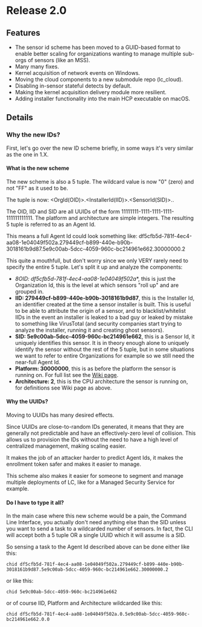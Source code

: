 # Release 2.0

## Features
* The sensor id scheme has been moved to a GUID-based format to enable better scaling for organizations wanting to manage multiple sub-orgs of sensors (like an MSS).
* Many many fixes.
* Kernel acquisition of network events on Windows.
* Moving the cloud components to a new submodule repo (lc_cloud).
* Disabling in-sensor stateful detects by default.
* Making the kernel acquisition delivery module more resilient.
* Adding installer functionality into the main HCP executable on macOS.

## Details
### Why the new IDs?
First, let's go over the new ID scheme briefly, in some ways it's very similar as the one in 1.X.

#### What is the new scheme
The new scheme is also a 5 tuple. The wildcard value is now "0" (zero) and not "FF" as it used to be.

The tuple is now:
<OrgId(OID)>.<InstallerId(IID)>.<SensorId(SID)>.<Platform>.<Architecture>

The OID, IID and SID are all UUIDs of the form 11111111-1111-1111-1111-111111111111. The platform and architecture are simple integers. The resulting 5 tuple is referred to as an Agent Id.

This means a full Agent Id could look something like:
df5cfb5d-781f-4ec4-aa08-1e04049f502a.279449cf-b899-440e-b90b-3018161b9d87.5e9c00ab-5dcc-4059-960c-bc214961e662.30000000.2

This quite a mouthfull, but don't worry since we only VERY rarely need to specify the entire 5 tuple. Let's split it up and analyze the components:
- *8OID: df5cfb5d-781f-4ec4-aa08-1e04049f502a**, this is just the Organization Id, this is the level at which sensors "roll up" and are grouped in.
- **IID: 279449cf-b899-440e-b90b-3018161b9d87**, this is the Installer Id, an identifier created at the time a sensor installer is built. This is useful to be able to attribute the origin of a sensor, and to blacklist/whitelist IIDs in the event an installer is leaked to a bad guy or leaked by mistake to something like VirusTotal (and security companies start trying to analyze the installer, running it and creating ghost sensors).
- **SID: 5e9c00ab-5dcc-4059-960c-bc214961e662**, this is a Sensor Id, it uniquely identifies this sensor. It is in theory enough alone to uniquely identify the sensor without the rest of the 5 tuple, but in some situations we want to refer to entire Organizations for example so we still need the near-full Agent Id.
- **Platform: 30000000**, this is as before the platform the sensor is running on. For full list see the [Wiki page](https://github.com/refractionpoint/limacharlie/wiki/Full-Installation-Guide#v20-and-later).
- **Architecture: 2**, this is the CPU architecture the sensor is running on, for definitions see Wiki page as above.

#### Why the UUIDs?
Moving to UUIDs has many desired effects.

Since UUIDs are close-to-random IDs generated, it means that they are generally not predictable and have an effectively-zero level of collision. This allows us to provision the IDs without the need to have a high level of centralized management, making scaling easier.

It makes the job of an attacker harder to predict Agent Ids, it makes the enrollment token safer and makes it easier to manage.

This scheme also makes it easier for someone to segment and manage multiple deployments of LC, like for a Managed Security Service for example.

#### Do I have to type it all?
In the main case where this new scheme would be a pain, the Command Line Interface, you actually don't need anything else than the SID unless you want to send a task to a wildcarded number of sensors. In fact, the CLI will accept both a 5 tuple OR a single UUID which it will assume is a SID.

So sensing a task to the Agent Id described above can be done either like this:

```
chid df5cfb5d-781f-4ec4-aa08-1e04049f502a.279449cf-b899-440e-b90b-3018161b9d87.5e9c00ab-5dcc-4059-960c-bc214961e662.30000000.2
```

or like this:

```
chid 5e9c00ab-5dcc-4059-960c-bc214961e662
```

or of course IID, Platform and Architecture wildcarded like this:

```
chid df5cfb5d-781f-4ec4-aa08-1e04049f502a.0.5e9c00ab-5dcc-4059-960c-bc214961e662.0.0
```